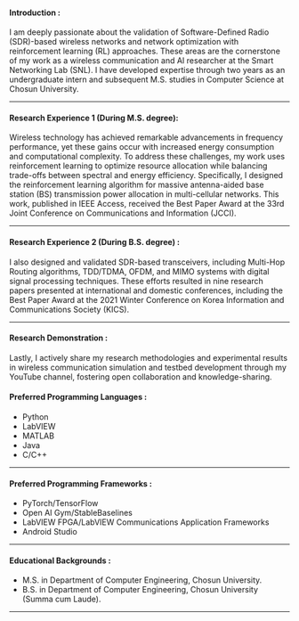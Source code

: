 #### Introduction :
I am deeply passionate about the validation of Software-Defined Radio (SDR)-based wireless networks and network optimization with reinforcement learning (RL) approaches. These areas are the cornerstone of my work as a wireless communication and AI researcher at the Smart Networking Lab (SNL). I have developed expertise through two years as an undergraduate intern and subsequent M.S. studies in Computer Science at Chosun University.
___

#### Research Experience 1 (During M.S. degree):
Wireless technology has achieved remarkable advancements in frequency performance, yet these gains occur with increased energy consumption and computational complexity. To address these challenges, my work uses reinforcement learning to optimize resource allocation while balancing trade-offs between spectral and energy efficiency. Specifically, I designed the reinforcement learning algorithm for massive antenna-aided base station (BS) transmission power allocation in multi-cellular networks. This work, published in IEEE Access, received the Best Paper Award at the 33rd Joint Conference on Communications and Information (JCCI).
___

#### Research Experience 2 (During B.S. degree) : 
I also designed and validated SDR-based transceivers, including Multi-Hop Routing algorithms, TDD/TDMA, OFDM, and MIMO systems with digital signal processing techniques. These efforts resulted in nine research papers presented at international and domestic conferences, including the Best Paper Award at the 2021 Winter Conference on Korea Information and Communications Society (KICS).
___

#### Research Demonstration : 
Lastly, I actively share my research methodologies and experimental results in wireless communication simulation and testbed development through my YouTube channel, fostering open collaboration and knowledge-sharing.

#### Preferred Programming Languages : 
* Python
* LabVIEW
* MATLAB
* Java
* C/C++
___

#### Preferred Programming Frameworks :
* PyTorch/TensorFlow
* Open AI Gym/StableBaselines
* LabVIEW FPGA/LabVIEW Communications Application Frameworks
* Android Studio
___

#### Educational Backgrounds :
* M.S. in Department of Computer Engineering, Chosun University.
* B.S. in Department of Computer Engineering, Chosun University (Summa cum Laude).
___
